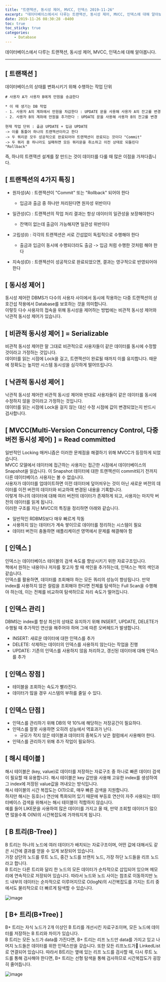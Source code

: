 ```yaml
---
title: "트랜잭션, 동시성 제어, MVCC, 인덱스 2019-11-26"
excerpt: "데이터베이스에서서 다루는 트랜잭션, 동시성 제어, MVCC, 인덱스에 대해 알아보자"
date: 2019-11-26 08:30:28 -0400
toc: true
toc_sticky: true
categories: 
    - Database
---
```

데이터베이스에서 다루는 트랜잭션, 동시성 제어, MVCC, 인덱스에 대해 알아봅니다.
<hr>

## [ 트랜잭션 ]
데이터베이스의 상태를 변화시키기 위해 수행하는 작업 단위
```
# 사용자 A가 사용자 B에게 만원을 송금한다 

* 이 때 생기는 DB 작업
- 1. 사용자 A의 계좌에서 만원을 차감한다 : UPDATE 문을 사용해 사용자 A의 잔고를 변경
- 2. 사용자 B의 계좌에 만원을 추가한다 : UPDATE 문을 사용해 사용자 B의 잔고를 변경

현재 작업 단위 : 출금 UPDATE + 입금 UPDATE
-> 이를 통틀어 하나의 트랜잭션이라고 한다
-> 두 쿼리문 모두 성공적으로 완료되어야 트랜잭션이 완료되는 것이다 "Commit"
-> 두 쿼리 중 하나라도 실패하면 모든 쿼리문을 취소하고 이전 상태로 되돌린다 "Rollback"
```

즉, 하나의 트랜잭션 설계를 잘 만드는 것이 데이터를 다룰 때 많은 이점을 가져다줍니다.

## [ 트랜젝션의 4가지 특징 ]

- 원자성(A) : 트랜잭션이 "Commit" 또는 "Rollback" 되어야 한다
    - 입금과 출금 중 하나만 처리된다면 원자성 위반이다 

- 일관성(C) : 트랜젝션의 작업 처리 결과는 항상 데이터의 일관성을 보장해야한다
    - 잔액이 없는데 출금이 가능해지면 일관성 위반이다

- 고립성(I) : 각각의 트랜젝션은 서로 간섭없이 독립적으로 수행해야 한다
    - 출금과 입금이 동시에 수행되더라도 출금 -> 입금 처럼 수행한 것처럼 해야 한다

- 지속성(D) : 트랜젝션이 성공적으로 완료되었으면, 결과는 영구적으로 반영되어야 한다

## [ 동시성 제어 ]
동시성 제어란 DBMS가 다수의 사용자 사이에서 동시에 작용하는 다중 트랜잭션의 상호간섭 작용에서 Database를 보호하는 것을 의미합니다.
<br>
이렇듯 다수 사용자의 접속을 위해 동시성을 제어하는 방법에는 비관적 동시성 제어와 낙관적 동시성 제어가 있습니다.

## [ 비관적 동시성 제어 ] = Serializable
비관적 동시성 제어란 말 그대로 비관적으로 사용자들이 같은 데이터를 동시에 수정할 것이라고 가정하는 것입니다.
<br>
데이터를 읽는 시점에 Lock을 걸고, 트랜잭션이 완료될 때까지 이를 유지합니다. 때문에 정확도는 높지만 시스템 동시성을 심각하게 떨어뜨립니다.

## [ 낙관적 동시성 제어 ]
낙관적 동시성 제어란 비관적 동시성 제어와 반대로 사용자들이 같은 데이터를 동시에 수정하지 않을 것이라고 가정하는 것입니다.
<br>
데이터를 읽는 시점에 Lock을 걸지 않는 대신 수정 시점에 값이 변경되었는지 반드시 검사합니다.

## [ MVCC(Multi-Version Concurrency Control, 다중 버전 동시성 제어) ] = Read committed
일반적인 Locking 매커니즘은  이러한 문제점을 해결하기 위해 MVCC가 등장하게 되었습니다.
<br>
MVCC 모델에서 데이터에 접근하는 사용자는 접근한 시점에서 데이터베이스의 Snapshot을 읽습니다. 이 Snapshot 데이터에 대한 트랜잭션이 commit되기 전까지 다른 데이터베이스 사용자는 볼 수 없습니다.
<br>
사용자가 데이터를 업데이트하면 이전 데이터에 덮어씌우는 것이 아닌 새로운 버전의 데이터를 이전 버전의 데이터와 비교하여 변경된 내용을 기록합니다.
<br>
이렇게 하나의 데이터에 대해 여러 버전의 데이터가 존재하게 되고, 사용자는 마지막 버전의 데이터를 읽게 됩니다.
<br>
이러한 구조를 지닌 MVCC의 특징을 정리하면 아래와 같습니다.

- 일반적인 RDBMS보다 매우 빠르게 작동
- 사용하지 않는 데이터가 계속 쌓이므로 데이터를 정리하는 시스템이 필요
- 데이터 버전이 충돌하면 애플리케이션 영역에서 문제를 해결해야 함

## [ 인덱스 ]
인덱스는 데이터베이스 테이블의 검색 속도를 향상시키기 위한 자료구조입니다.
<br>
책에서 원하는 내용이나 저자를 찾고자 할 때 색인을 추가하는데, 인덱스는 책의 색인과 같습니다.
<br>
인덱스를 활용하면, 데이터를 조회해야 하는 모든 쿼리의 성능이 향상됩니다. 만약 index를 사용하지 않은 컬럼을 조회해야 한다면 전체를 탐색하는 Full Scan을 수행해야 하는데, 이는 전체를 비교하여 탐색하므로 처리 속도가 떨어집니다.

## [ 인덱스 관리 ]
DBMS는 index를 항상 최신의 상태로 유지하기 위해 INSERT, UPDATE, DELETE가 수행될 때 추가적인 연산을 해주어야 하며 그에 따른 오버헤드가 발생합니다.

- INSERT: 새로운 데이터에 대한 인덱스를 추가
- DELETE: 삭제하는 데이터의 인덱스를 사용하지 않는다는 작업을 진행
- UPDATE: 기존의 인덱스를 사용하지 않음 처리하고, 갱신된 데이터에 대해 인덱스를 추가

## [ 인덱스 장점 ]
- 테이블을 조회하는 속도가 빨라진다.
- 데이터가 많을 경우 시스템의 부하를 줄일 수 있다.

## [ 인덱스 단점 ]
- 인덱스를 관리하기 위해 DB의 약 10%에 해당하는 저장공간이 필요하다.
- 인덱스를 잘못 사용하면 오히려 성능에서 역효과가 난다.
    - 규모가 작지 않은 테이블과 데이터의 중복도가 낮은 컬럼에서 사용해야 한다.
- 인덱스를 관리하기 위해 추가 작업이 필요하다.

## [ 해시 테이블 ]
해시 테이블은 (key, value)로 데이터를 저장하는 자료구조 중 하나로 빠른 데이터 검색이 필요할 때 유용합니다. 해시 테이블은 key 값만을 사용해 고유한 index를 생성하여 그 index에 저장된 value값을 꺼내오는 방식입니다.
<br>
해시 테이블의 시간 복잡도는 O(1)으로, 매우 빠른 검색을 지원합니다.
<br>
하지만 해시는 등호(=) 연산에 특화되어 있기 때문에 부등호 연산이 자주 사용되는 데이터베이스 검색을 위해서는 해시 테이블이 적합하지 않습니다.
<br>
예를 들어 LIKE문을 사용하여 많은 데이터를 가지고 올 때, 만약 조회할 데이터가 많으면 많을수록 O(N)의 시간복잡도에 가까워지게 됩니다.

## [ B 트리(B-Tree) ]
B 트리는 하나의 노드에 여러 데이터가 배치되는 자료구조이며, 어떤 값에 대해서도 같은 시간에 결과를 얻을 수 있게 보장되어 있습니다. 
<br>
가장 상단의 노드를 루트 노드, 중간 노드를 브랜치 노드, 가장 하단 노드들을 리프 노드라고 합니다.
<br>
B 트리는 다른 트리와 달리 한 노드의 모든 데이터가 순차적으로 삽입되어 있으며 메모리에 연속적으로 저장되어 있습니다. 따라서 노드와 노드 사이는 참조로 이동하지만 노드 내부의 데이터는 순차적으로 이루어지므로 O(logN)의 시간복잡도를 가지는 트리 중에서도 물리적으로 더 빠르게 탐색할 수 있습니다.
<br>

![image](https://user-images.githubusercontent.com/52072077/117100178-0da89980-adae-11eb-94c6-498328b54af9.png)


## [ B+ 트리(B+Tree) ]
B+ 트리는 자식 노드가 2개 이상인 B 트리를 개선시킨 자료구조이며, 모든 노드에 데이터를 저장하는 B 트리와 차이가 있습니다.
<br>
B 트리는 모든 노드가 data를 가진다면, B+ 트리는 리프 노드만 data를 가지고 있고 나머지 노드들은 데이터를 위한 인덱스만을 갖습니다. 또한 모든 리프노드가 LinkedList로 연결되어 있습니다. 따라서 B트리는 옆에 있는 리프 노드를 검사할 때, 다시 루트 노드를 통해 검사해야 한다면, B+ 트리는 선형 탐색을 통해 검사하므로 시간복잡도가 굉장히 줄어듭니다.
<br>
 

![image](https://user-images.githubusercontent.com/52072077/117100980-2619b380-adb0-11eb-9d2f-139a1165ee7d.jpg)
